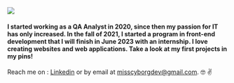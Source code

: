             
  


<img align="center" src="https://user-images.githubusercontent.com/49700156/195843241-23545457-ce03-4b9d-b0b5-dfac05205a03.png" />
 
 
 

#### I started working as a QA Analyst in 2020, since then my passion for IT has only increased. In the fall of 2021, I started a program in front-end development that I will finish in June 2023 with an internship. I love creating websites and web applications. Take a look at my first projects in my pins! 

Reach me on : [Linkedin](https://www.linkedin.com/in/roxanne-perron-97170917b/) or by email at misscyborgdev@gmail.com. 
:nerd_face: :v:



